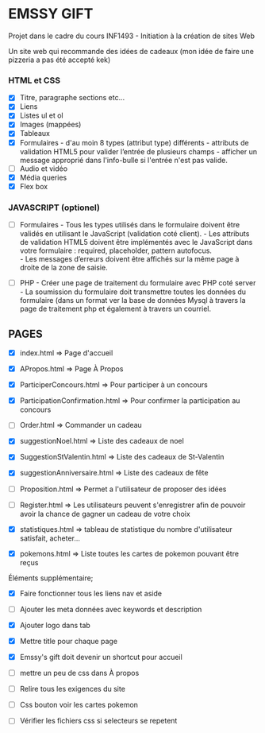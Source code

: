 # EMSSY GIFT
Projet dans le cadre du cours INF1493 - Initiation à la création de sites Web

Un site web qui recommande des idées de cadeaux (mon idée de faire une pizzeria a pas été accepté kek)

### HTML et CSS
- [X]  Titre, paragraphe sections etc...
- [X]  Liens
- [X]  Listes ul et ol
- [X]  Images (mappées)
- [X]  Tableaux
- [X]  Formulaires
        - d'au moin 8 types (attribut type) différents
        - attributs de validation HTML5 pour valider l’entrée de plusieurs champs 
        - afficher un message approprié dans l'info-bulle si l'entrée n'est pas valide.
- [ ]  Audio et vidéo
- [X]  Média queries
- [X]  Flex box

### JAVASCRIPT (optionel)

- [ ]  Formulaires
        - Tous les types utilisés dans le formulaire doivent être validés en utilisant le JavaScript (validation coté client).
        - Les attributs de validation HTML5 doivent être implémentés avec le JavaScript dans votre formulaire : required, placeholder, pattern autofocus.  
        - Les messages d’erreurs doivent être affichés sur la même page à droite de la zone de saisie.

- [ ]  PHP
        - Créer une page de traitement du formulaire avec PHP coté server
        - La soumission du formulaire doit transmettre toutes les données du formulaire (dans un format ver la base de données Mysql à travers la page de traitement php et également à travers un courriel. 

## PAGES

- [X] index.html => Page d'accueil
- [X] APropos.html => Page À Propos
- [X] ParticiperConcours.html => Pour participer à un concours
- [X] ParticipationConfirmation.html => Pour confirmer la participation au concours
- [ ] Order.html => Commander un cadeau
- [X] suggestionNoel.html => Liste des cadeaux de noel
- [X] SuggestionStValentin.html => Liste des cadeaux de St-Valentin
- [X] suggestionAnniversaire.html => Liste des cadeaux de fête
- [ ] Proposition.html => Permet a l'utilisateur de proposer des idées
- [ ] Register.html => Les utilisateurs peuvent s'enregistrer afin de pouvoir avoir la chance de gagner un cadeau de votre choix
- [X] statistiques.html => tableau de statistique du nombre d'utilisateur satisfait, acheter...
- [X] pokemons.html => Liste toutes les cartes de pokemon pouvant être reçus


Éléments supplémentaire;

- [X] Faire fonctionner tous les liens nav et aside
- [ ] Ajouter les meta données avec keywords et description
- [X] Ajouter logo dans tab
- [X] Mettre title pour chaque page
- [X] Emssy's gift doit devenir un shortcut pour accueil
- [ ] mettre un peu de css dans À propos
- [ ] Relire tous les exigences du site
- [ ] Css bouton voir les cartes pokemon
- [ ] Vérifier les fichiers css si selecteurs se repetent




